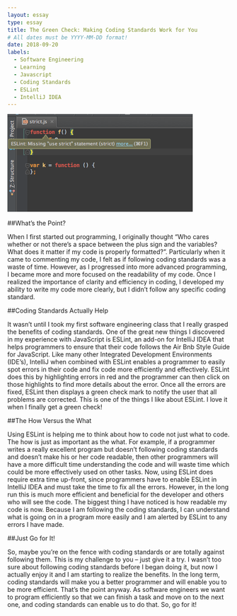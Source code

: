 ```yaml
---
layout: essay
type: essay
title: The Green Check: Making Coding Standards Work for You
# All dates must be YYYY-MM-DD format!
date: 2018-09-20
labels:
  - Software Engineering
  - Learning
  - Javascript
  - Coding Standards
  - ESLint
  - IntelliJ IDEA
---
```


<img class="ui small right spaced image" src="../images/screenshot.png">

##What’s the Point?

When I first started out programming, I originally thought “Who cares whether or not there’s a space between the plus sign and the variables? What does it matter if my code is properly formatted?”. Particularly when it came to commenting my code, I felt as if following coding standards was a waste of time. However, as I progressed into more advanced programming, I became more and more focused on the readability of my code. Once I realized the importance of clarity and efficiency in coding, I developed my ability to write my code more clearly, but I didn’t follow any specific coding standard.

##Coding Standards Actually Help

It wasn’t until I took my first software engineering class that I really grasped the benefits of coding standards. One of the great new things I discovered in my experience with JavaScript is ESLint, an add-on for IntelliJ IDEA that helps programmers to ensure that their code follows the Air Bnb Style Guide for JavaScript. Like many other Integrated Development Environments (IDE’s), IntelliJ when combined with ESLint enables a programmer to easily spot errors in their code and fix code more efficiently and effectively. ESLint does this by highlighting errors in red and the programmer can then click on those highlights to find more details about the error. Once all the errors are fixed, ESLint then displays a green check mark to notify the user that all problems are corrected. This is one of the things I like about ESLint. I love it when I finally get a green check! 

##The How Versus the What

Using ESLint is helping me to think about how to code not just what to code. The how is just as important as the what. For example, if a programmer writes a really excellent program but doesn’t following coding standards and doesn’t make his or her code readable, then other programmers will have a more difficult time understanding the code and will waste time which could be more effectively used on other tasks. Now, using ESLint does require extra time up-front, since programmers have to enable ESLint in IntelliJ IDEA and must take the time to fix all the errors. However, in the long run this is much more efficient and beneficial for the developer and others who will see the code. The biggest thing I have noticed is how readable my code is now. Because I am following the coding standards, I can understand what is going on in a program more easily and I am alerted by ESLint to any errors I have made. 

##Just Go for It!

So, maybe you’re on the fence with coding standards or are totally against following them. This is my challenge to you – just give it a try. I wasn’t too sure about following coding standards before I began doing it, but now I actually enjoy it and I am starting to realize the benefits. In the long term, coding standards will make you a better programmer and will enable you to be more efficient. That’s the point anyway. As software engineers we want to program efficiently so that we can finish a task and move on to the next one, and coding standards can enable us to do that. So, go for it!

